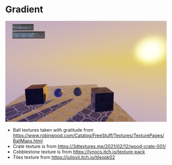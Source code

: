 # Gradient

![Screenshot](screenshot.png)

- Ball textures taken with gratitude from https://www.robinwood.com/Catalog/FreeStuff/Textures/TexturePages/BallMaps.html  
- Crate texture is from https://3dtextures.me/2021/02/12/wood-crate-001/ 
- Cobblestone texture is from https://lynocs.itch.io/texture-pack
- Tiles texture from https://juliovii.itch.io/tilespk02